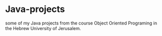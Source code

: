# Java-projects
some of my Java projects from the course Object Oriented Programing in the Hebrew University of Jerusalem.

